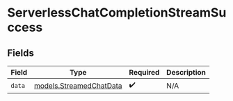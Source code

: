 # ServerlessChatCompletionStreamSuccess


## Fields

| Field                                                    | Type                                                     | Required                                                 | Description                                              |
| -------------------------------------------------------- | -------------------------------------------------------- | -------------------------------------------------------- | -------------------------------------------------------- |
| `data`                                                   | [models.StreamedChatData](../models/streamedchatdata.md) | :heavy_check_mark:                                       | N/A                                                      |